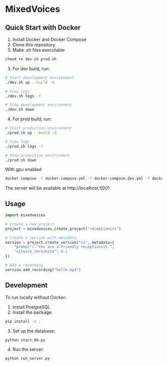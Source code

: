 # MixedVoices

## Quick Start with Docker

1. Install Docker and Docker Compose
2. Clone this repository
3. Make .sh files executable
```bash
chmod +x dev.sh prod.sh
```
3. For dev build, run:
```bash
# Start development environment
./dev.sh up --build -d

# View logs
./dev.sh logs -f

# Stop development environment
./dev.sh down
```
4. For prod build, run:
```bash
# Start production environment
./prod.sh up --build -d

# View logs
./prod.sh logs -f

# Stop production environment
./prod.sh down
```

With gpu enabled 
```bash
docker compose -f docker-compose.yml -f docker-compose.dev.yml -f docker-compose.gpu.yml up
```

The server will be available at http://localhost:5001

## Usage

```python
import mixedvoices

# Create a new project
project = mixedvoices.create_project("receptionist")

# Create a version with metadata
version = project.create_version("v1", metadata={
    "prompt": "You are a friendly receptionist.",
    "silence_threshold": 0.1
})

# Add a recording
version.add_recording("hello.mp3")
```

## Development

To run locally without Docker:

1. Install PostgreSQL
2. Install the package:
```bash
pip install -e .
```

3. Set up the database:
```bash
python start_db.py
```

4. Run the server:
```bash
python run_server.py
```